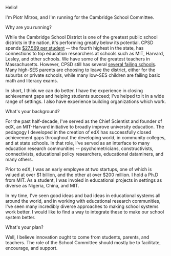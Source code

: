 Hello!

I'm Piotr Mitros, and I'm running for the Cambridge School Committee.

Why are you running?

While the Cambridge School District is one of the greatest public
school districts in the nation, it's performing greatly below its
potential. CPSD spends [$27,569 per
student](http://profiles.doe.mass.edu/state_report/ppx.aspx) -- the
fourth highest in the state, has connections to top education
researchers at schools such as MIT, Harvard, Lesley, and other
schools. We have some of the greatest teachers in
Massachusetts. However, CPSD still has several [several failing
schools](http://profiles.doe.mass.edu/accountability/report/school.aspx?linkid=31&orgcode=00490310&orgtypecode=6&). Many
high-SES parents are choosing to leave the district, either for the
suburbs or private schools, while many low-SES children are failing
basic math and literacy exams.

In short, I think we can do better. I have the experience in closing
achievement gaps and helping students succeed; I've helped to it in a
wide range of settings. I also have experience building organizations
which work.

What's your background?

For the past half-decade, I've served as the Chief Scientist and
founder of edX, an MIT-Harvard initiative to broadly improve
university education. The pedagogy I developed in the creation of edX
has successfully closed achievement gaps throughout the developing
world, in community colleges, and at state schools. In that role, I've
served as an interface to many education research communities --
psychometricians, constructivists, connectivists, educational policy
researchers, educational dataminers, and many others. 

Prior to edX, I was an early employee at two startups, one of which is
valued at over $1 billion, and the other at over $200 million. I hold
a Ph.D from MIT. As a student, I was involed in educational projects
in settings as diverse as Nigeria, China, and MIT.

In my time, I've seen good ideas and bad ideas in educational systems
all around the world, and in working with educational research
communities, I've seen many incredibly diverse approaches to making
school systems work better. I would like to find a way to integrate
these to make our school system better.

What's your plan?

Well, I believe innovation ought to come from students, parents, and
teachers. The role of the School Committee should mostly be to
facilitate, encourage, and support. 